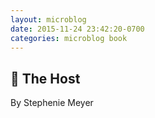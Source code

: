 ```yaml
---
layout: microblog
date: 2015-11-24 23:42:20-0700
categories: microblog book
---
```

## 📖 The Host
By Stephenie Meyer